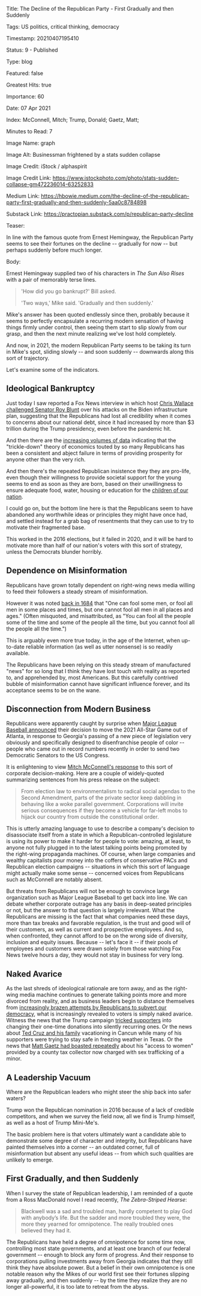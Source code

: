 Title:  The Decline of the Republican Party - First Gradually and then Suddenly

Tags:   US politics, critical thinking, democracy

Timestamp: 20210407195410

Status: 9 - Published

Type:   blog

Featured: false

Greatest Hits: true

Importance: 60

Date:   07 Apr 2021

Index:  McConnell, Mitch; Trump, Donald; Gaetz, Matt; 

Minutes to Read: 7

Image Name: graph

Image Alt: Businessman frightened by a stats sudden collapse

Image Credit: iStock / alphaspirit

Image Credit Link: https://www.istockphoto.com/photo/stats-sudden-collapse-gm472236014-63252833

Medium Link: https://hbowie.medium.com/the-decline-of-the-republican-party-first-gradually-and-then-suddenly-5aa0c8784898

Substack Link: https://practopian.substack.com/p/republican-party-decline

Teaser: 

In line with the famous quote from Ernest Hemingway, the Republican Party seems to see their fortunes on the decline -- gradually for now -- but perhaps suddenly before much longer. 


Body: 

Ernest Hemingway supplied two of his characters in *The Sun Also Rises* with a pair of memorably terse lines. 

> 'How did you go bankrupt?' Bill asked.
> 
> 'Two ways,' Mike said. 'Gradually and then suddenly.'

Mike's answer has been quoted endlessly since then, probably because it seems to perfectly encapsulate a recurring modern sensation of having things firmly under control, then seeing them start to slip slowly from our grasp, and then the next minute realizing we've lost hold completely. 

And now, in 2021, the modern Republican Party seems to be taking its turn in Mike's spot, sliding slowly -- and soon suddenly -- downwards along this sort of trajectory. 
 
Let's examine some of the indicators. 

## Ideological Bankruptcy 

Just today I saw reported a Fox News interview in which host [Chris Wallace challenged Senator Roy Blunt][blunt] over his attacks on the Biden infrastructure plan, suggesting that the Republicans had lost all credibility when it comes to concerns about our national debt, since it had increased by more than $3 trillion during the Trump presidency, even before the pandemic hit. 

And then there are the [increasing volumes of data][trickle] indicating that the "trickle-down" theory of economics touted by so many Republicans has been a consistent and abject failure in terms of providing prosperity for anyone other than the very rich. 

And then there's the repeated Republican insistence they they are pro-life, even though their willingness to provide societal support for the young seems to end as soon as they are born, based on their unwillingness to ensure adequate food, water, housing or education for the [children of our nation][kids]. 

I could go on, but the bottom line here is that the Republicans seem to have abandoned any worthwhile ideas or principles they might have once had, and settled instead for a grab bag of resentments that they can use to try to motivate their fragmented base. 

This worked in the 2016 elections, but it failed in 2020, and it will be hard to motivate more than half of our nation's voters with this sort of strategy, unless the Democrats blunder horribly. 

## Dependence on Misinformation

Republicans have grown totally dependent on right-wing news media willing to feed their followers a steady stream of misinformation. 

However it was noted [back in 1684][fool] that "One can fool some men, or fool all men in some places and times, but one cannot fool all men in all places and ages." (Often misquoted, and misattributed, as "You can fool all the people some of the time and some of the people all the time, but you cannot fool all the people all the time.")

This is arguably even more true today, in the age of the Internet, when up-to-date reliable information (as well as utter nonsense) is so readily available. 

The Republicans have been relying on this steady stream of manufactured "news" for so long that I think they have lost touch with reality as reported to, and apprehended by, most Americans. But this carefully contrived bubble of misinformation cannot have significant influence forever, and its acceptance seems to be on the wane. 

## Disconnection from Modern Business

Republicans were apparently caught by surprise when [Major League Baseball announced][mlb] their decision to move the 2021 All-Star Game out of Atlanta, in response to Georgia's passing of a new piece of legislation very obviously and specifically designed to disenfranchise people of color -- people who came out in record numbers recently in order to send two Democratic Senators to the US Congress. 

It is enlightening to view [Mitch McConnell's response][mcc] to this sort of corporate decision-making. Here are a couple of widely-quoted summarizing sentences from his press release on the subject:

> From election law to environmentalism to radical social agendas to the Second Amendment, parts of the private sector keep dabbling in behaving like a woke parallel government. Corporations will invite serious consequences if they become a vehicle for far-left mobs to hijack our country from outside the constitutional order. 

This is utterly amazing language to use to describe a company's decision to disassociate itself from a state in which a Republican-controlled legislature is using its power to make it harder for people to vote: amazing, at least, to anyone not fully plugged in to the latest talking points being promoted by the right-wing propaganda machines. Of course, when large companies and wealthy capitalists pour money into the coffers of conservative PACs and Republican election campaigns -- situations in which this sort of language might actually make some sense -- concerned voices from Republicans such as McConnell are notably absent. 

But threats from Republicans will not be enough to convince large organization such as Major League Baseball to get back into line. We can debate whether corporate outrage has any basis in deep-seated principles or not, but the answer to that question is largely irrelevant. What the Republicans are missing is the fact that what companies need these days, more than tax breaks and favorable regulation, is the trust and good will of their customers, as well as current and prospective employees. And so, when confronted, they cannot afford to be on the wrong side of diversity, inclusion and equity issues. Because -- let's face it -- if their pools of employees and customers were drawn solely from those watching Fox News twelve hours a day, they would not stay in business for very long. 

## Naked Avarice

As the last shreds of ideological rationale are torn away, and as the right-wing media machine continues to generate talking points more and more divorced from reality, and as business leaders begin to distance themselves from [increasingly brazen attempts by Republicans to subvert our democracy][voting], what is increasingly revealed to voters is simply naked avarice. Witness the news that the Trump campaign [tricked supporters][trick] into changing their one-time donations into silently recurring ones. Or the news about [Ted Cruz and his family][cancun] vacationing in Cancun while many of his supporters were trying to stay safe in freezing weather in Texas. Or the news that [Matt Gaetz had boasted repeatedly][gaetz] about his "access to women" provided by a county tax collector now charged with sex trafficking of a minor. 

## A Leadership Vacuum

Where are the Republican leaders who might steer the ship back into safer waters? 

Trump won the Republican nomination in 2016 because of a lack of credible competitors, and when we survey the field now, all we find is Trump himself, as well as a host of Trump Mini-Me's. 

The basic problem here is that voters ultimately want a candidate able to demonstrate some degree of character and integrity, but Republicans have painted themselves into a corner  -- an outdated corner, full of misinformation but absent any useful ideas -- from which such qualities are unlikely to emerge. 

## First Gradually, and then Suddenly

When I survey the state of Republican leadership, I am reminded of a quote from a Ross MacDonald novel I read recently, *The Zebra-Striped Hearse*:

> Blackwell was a sad and troubled man, hardly competent to play God with anybody’s life. But the sadder and more troubled they were, the more they yearned for omnipotence. The really troubled ones believed they had it.

The Republicans have held a degree of omnipotence for some time now, controlling most state governments, and at least one branch of our federal government -- enough to block any form of progress. And their response to corporations pulling investments away from Georgia indicates that they still think they have absolute power. But a belief in their own omnipotence is one notable reason why the Mikes of our world first see their fortunes slipping away gradually, and then suddenly -- by the time they realize they are no longer all-powerful, it is too late to retreat from the abyss.  

[blunt]: https://slate.com/news-and-politics/2021/04/video-chris-wallace-roy-blunt-credibility-debt.html

[cancun]: https://www.nytimes.com/2021/02/18/us/politics/ted-cruz-storm-cancun.html

[fool]: https://quoteinvestigator.com/2013/12/11/cannot-fool/

[gaetz]: https://www.washingtonpost.com/politics/matt-gaetz-joel-greenberg/2021/04/02/195ecd16-934c-11eb-a74e-1f4cf89fd948_story.html

[kids]: https://www.childrensdefense.org/policy/resources/soac-2020-child-hunger/

[mcc]: https://www.mcconnell.senate.gov/public/index.cfm/pressreleases?ID=54AB06DF-4E02-4991-BC94-6D980FE85925

[mlb]: https://www.mlb.com/news/2021-all-star-game-draft-relocated

[trick]: https://economictimes.indiatimes.com/news/international/world-news/how-trump-steered-supporters-into-unwitting-donations/articleshow/81895148.cms

[trickle]: https://www.cbsnews.com/news/tax-cuts-rich-50-years-no-trickle-down/

[voting]: https://www.washingtonpost.com/politics/interactive/2021/voting-restrictions-republicans-states/
